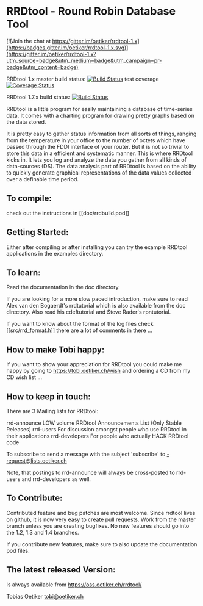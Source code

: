 RRDtool - Round Robin Database Tool
===================================

[![Join the chat at https://gitter.im/oetiker/rrdtool-1.x](https://badges.gitter.im/oetiker/rrdtool-1.x.svg)](https://gitter.im/oetiker/rrdtool-1.x?utm_source=badge&utm_medium=badge&utm_campaign=pr-badge&utm_content=badge)

RRDtool 1.x master build status: [![Build Status](https://travis-ci.org/oetiker/rrdtool-1.x.png?branch=master)](https://travis-ci.org/oetiker/rrdtool-1.x)
test coverage [![Coverage Status](https://coveralls.io/repos/oetiker/rrdtool-1.x/badge.png?branch=master)](https://coveralls.io/r/oetiker/rrdtool-1.x?branch=master)

RRDtool 1.7.x build status: [![Build Status](https://travis-ci.org/oetiker/rrdtool-1.x.png?branch=1.7)](https://travis-ci.org/oetiker/rrdtool-1.x)

RRDtool is a little program for easily maintaining a database of time-series
data. It comes with a charting program for drawing pretty graphs based on
the data stored.

It is pretty easy to gather status information from all sorts of things,
ranging from the temperature in your office to the number of octets which
have passed through the FDDI interface of your router. But it is not so
trivial to store this data in a efficient and systematic manner. This is
where RRDtool kicks in. It lets you log and analyze the data you gather from
all kinds of data-sources (DS). The data analysis part of RRDtool is based
on the ability to quickly generate graphical representations of the data
values collected over a definable time period.


To compile:
-----------

check out the instructions in [[doc/rrdbuild.pod]]

Getting Started:
----------------

Either after compiling or after installing you can try the example
RRDtool applications in the examples directory.

To learn:
---------

Read the documentation in the doc directory.

If you are looking for a more slow paced introduction, make sure to read
Alex van den Bogaerdt's rrdtutorial which is also available from the doc
directory. Also read his cdeftutorial and Steve Rader's rpntutorial.
 
If you want to know about the format of the log files check
[[src/rrd_format.h]] there are a lot of comments in there ...

How to make Tobi happy:
-----------------------

If you want to show your appreciation for RRDtool you could make me happy
by going to https://tobi.oetiker.ch/wish and ordering a CD from
my CD wish list ... 

How to keep in touch:
---------------------

There are 3 Mailing lists for RRDtool:

rrd-announce	LOW volume RRDtool Announcements List (Only Stable Releases)
rrd-users       For discussion amongst people who use RRDtool in their applications
rrd-developers  For people who actually HACK RRDtool code

To subscribe to <MAILGLIST> send a message with the subject 'subscribe'
to <MAILGLIST>-request@lists.oetiker.ch

Note, that postings to rrd-announce will always be cross-posted 
to rrd-users and rrd-developers as well.

To Contribute:
--------------

Contributed feature and bug patches are most welcome. Since rrdtool lives on
github, it is now very easy to create pull requests. Work from the master
branch unless you are creating bugfixes. No new features should go into the
1.2, 1.3 and 1.4 branches.

If you contribute new features, make sure to also update the documentation
pod files.

The latest released Version:
-------------------
Is always available from https://oss.oetiker.ch/rrdtool/


Tobias Oetiker <tobi@oetiker.ch>
